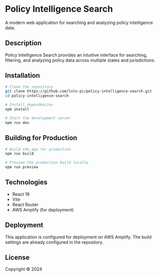 # Policy Intelligence Search

A modern web application for searching and analyzing policy intelligence data.

## Description

Policy Intelligence Search provides an intuitive interface for searching, filtering, and analyzing policy data across multiple states and jurisdictions.

## Installation

```bash
# Clone the repository
git clone https://github.com/lolo-pi/policy-intelligence-search.git
cd policy-intelligence-search

# Install dependencies
npm install

# Start the development server
npm run dev
```

## Building for Production

```bash
# Build the app for production
npm run build

# Preview the production build locally
npm run preview
```

## Technologies

- React 18
- Vite
- React Router
- AWS Amplify (for deployment)

## Deployment

This application is configured for deployment on AWS Amplify. The build settings are already configured in the repository.

## License

Copyright © 2024
